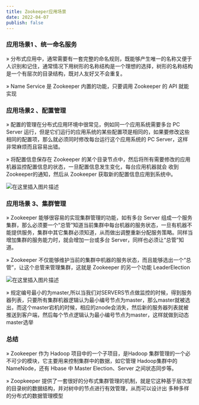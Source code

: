 ```yaml
---
title: Zookeeper应用场景
date: 2022-04-07
publish: false
---
```


### 应用场景1 、统一命名服务

» 分布式应用中，通常需要有一套完整的命名规则，既能够产生唯一的名称又便于人识别和记住，通常情况下用树形的名称结构是一个理想的选择，树形的名称结构是一个有层次的目录结构，既对人友好又不会重复。

» Name Service 是 Zookeeper 内置的功能，只要调用 Zookeeper 的 API 就能实现

### 应用场景2 、配置管理

» 配置的管理在分布式应用环境中很常见，例如同一个应用系统需要多台 PC Server 运行，但是它们运行的应用系统的某些配置项是相同的，如果要修改这些相同的配置项，那么就必须同时修改每台运行这个应用系统的 PC Server，这样非常麻烦而且容易出错。

» 将配置信息保存在 Zookeeper 的某个目录节点中，然后将所有需要修改的应用机器监控配置信息的状态，一旦配置信息发生变化，每台应用机器就会
收到Zookeeper的通知，然后从 Zookeeper 获取新的配置信息应用到系统中。

![在这里插入图片描述](https://img-blog.csdnimg.cn/ab8bf5d9823e4dffbcb4e993e04cd0e0.png)

### 应用场景 3、集群管理

» Zookeeper 能够很容易的实现集群管理的功能，如有多台 Server 组成一个服务集群，那么必须要一个“总管”知道当前集群中每台机器的服务状态，一旦有机器不能提供服务，集群中其它集群必须知道，从而做出调整重新分配服务策略。同样当增加集群的服务能力时，就会增加一台或多台 Server，同样也必须让“总管”知道。

» Zookeeper 不仅能够维护当前的集群中机器的服务状态，而且能够选出一个“总管”，让这个总管来管理集群，这就是 Zookeeper 的另一个功能 LeaderElection

![在这里插入图片描述](https://img-blog.csdnimg.cn/be3bc4fcbb6c4e89ab00e39433472257.png)

» 规定编号最小的为master,所以当我们对SERVERS节点做监控的时候，得到服务器列表，只要所有集群机器逻辑认为最小编号节点为master，那么master就被选出，而这个master宕机的时候，相应的znode会消失，然后新的服务器列表就被推送到客户端，然后每个节点逻辑认为最小编号节点为master，这样就做到动态master选举

### 总结

» Zookeeper 作为 Hadoop 项目中的一个子项目，是Hadoop 集群管理的一个必不可少的模块，它主要用来控制集群中的数据，如它管理 Hadoop集群中的NameNode，还有 Hbase 中 Master Election、Server 之间状态同步等。

» Zoopkeeper 提供了一套很好的分布式集群管理的机制，就是它这种基于层次型的目录树的数据结构，并对树中的节点进行有效管理，从而可以设计出
多种多样的分布式的数据管理模型

